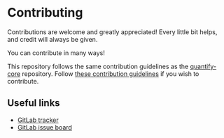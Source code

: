 ```{highlight} shell
```

# Contributing

Contributions are welcome and greatly appreciated! Every little bit helps, and credit will always be given.

You can contribute in many ways!

This repository follows the same contribution guidelines as the [quantify-core](https://gitlab.com/quantify-os/quantify-core) repository.
Follow [these contribution guidelines](https://quantify-quantify-core.readthedocs-hosted.com/en/latest/dev/guide.html) if you wish to contribute.

## Useful links

- [GitLab tracker](https://gitlab.com/quantify-os/quantify-scheduler/-/issues)
- [GitLab issue board](https://gitlab.com/quantify-os/quantify-scheduler/-/boards)

